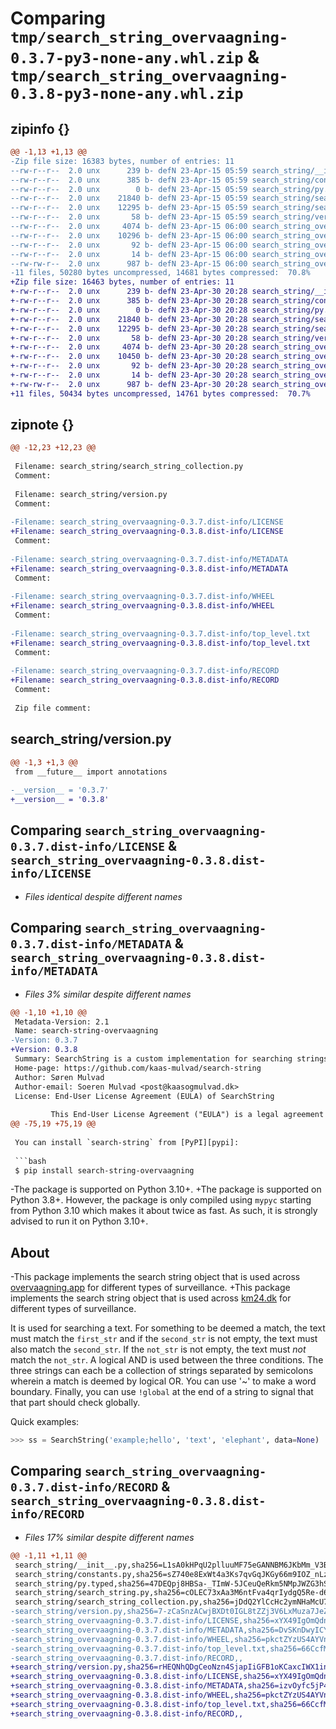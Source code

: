 # Comparing `tmp/search_string_overvaagning-0.3.7-py3-none-any.whl.zip` & `tmp/search_string_overvaagning-0.3.8-py3-none-any.whl.zip`

## zipinfo {}

```diff
@@ -1,13 +1,13 @@
-Zip file size: 16383 bytes, number of entries: 11
--rw-r--r--  2.0 unx      239 b- defN 23-Apr-15 05:59 search_string/__init__.py
--rw-r--r--  2.0 unx      385 b- defN 23-Apr-15 05:59 search_string/constants.py
--rw-r--r--  2.0 unx        0 b- defN 23-Apr-15 05:59 search_string/py.typed
--rw-r--r--  2.0 unx    21840 b- defN 23-Apr-15 05:59 search_string/search_string.py
--rw-r--r--  2.0 unx    12295 b- defN 23-Apr-15 05:59 search_string/search_string_collection.py
--rw-r--r--  2.0 unx       58 b- defN 23-Apr-15 05:59 search_string/version.py
--rw-r--r--  2.0 unx     4074 b- defN 23-Apr-15 06:00 search_string_overvaagning-0.3.7.dist-info/LICENSE
--rw-r--r--  2.0 unx    10296 b- defN 23-Apr-15 06:00 search_string_overvaagning-0.3.7.dist-info/METADATA
--rw-r--r--  2.0 unx       92 b- defN 23-Apr-15 06:00 search_string_overvaagning-0.3.7.dist-info/WHEEL
--rw-r--r--  2.0 unx       14 b- defN 23-Apr-15 06:00 search_string_overvaagning-0.3.7.dist-info/top_level.txt
--rw-rw-r--  2.0 unx      987 b- defN 23-Apr-15 06:00 search_string_overvaagning-0.3.7.dist-info/RECORD
-11 files, 50280 bytes uncompressed, 14681 bytes compressed:  70.8%
+Zip file size: 16463 bytes, number of entries: 11
+-rw-r--r--  2.0 unx      239 b- defN 23-Apr-30 20:28 search_string/__init__.py
+-rw-r--r--  2.0 unx      385 b- defN 23-Apr-30 20:28 search_string/constants.py
+-rw-r--r--  2.0 unx        0 b- defN 23-Apr-30 20:28 search_string/py.typed
+-rw-r--r--  2.0 unx    21840 b- defN 23-Apr-30 20:28 search_string/search_string.py
+-rw-r--r--  2.0 unx    12295 b- defN 23-Apr-30 20:28 search_string/search_string_collection.py
+-rw-r--r--  2.0 unx       58 b- defN 23-Apr-30 20:28 search_string/version.py
+-rw-r--r--  2.0 unx     4074 b- defN 23-Apr-30 20:28 search_string_overvaagning-0.3.8.dist-info/LICENSE
+-rw-r--r--  2.0 unx    10450 b- defN 23-Apr-30 20:28 search_string_overvaagning-0.3.8.dist-info/METADATA
+-rw-r--r--  2.0 unx       92 b- defN 23-Apr-30 20:28 search_string_overvaagning-0.3.8.dist-info/WHEEL
+-rw-r--r--  2.0 unx       14 b- defN 23-Apr-30 20:28 search_string_overvaagning-0.3.8.dist-info/top_level.txt
+-rw-rw-r--  2.0 unx      987 b- defN 23-Apr-30 20:28 search_string_overvaagning-0.3.8.dist-info/RECORD
+11 files, 50434 bytes uncompressed, 14761 bytes compressed:  70.7%
```

## zipnote {}

```diff
@@ -12,23 +12,23 @@
 
 Filename: search_string/search_string_collection.py
 Comment: 
 
 Filename: search_string/version.py
 Comment: 
 
-Filename: search_string_overvaagning-0.3.7.dist-info/LICENSE
+Filename: search_string_overvaagning-0.3.8.dist-info/LICENSE
 Comment: 
 
-Filename: search_string_overvaagning-0.3.7.dist-info/METADATA
+Filename: search_string_overvaagning-0.3.8.dist-info/METADATA
 Comment: 
 
-Filename: search_string_overvaagning-0.3.7.dist-info/WHEEL
+Filename: search_string_overvaagning-0.3.8.dist-info/WHEEL
 Comment: 
 
-Filename: search_string_overvaagning-0.3.7.dist-info/top_level.txt
+Filename: search_string_overvaagning-0.3.8.dist-info/top_level.txt
 Comment: 
 
-Filename: search_string_overvaagning-0.3.7.dist-info/RECORD
+Filename: search_string_overvaagning-0.3.8.dist-info/RECORD
 Comment: 
 
 Zip file comment:
```

## search_string/version.py

```diff
@@ -1,3 +1,3 @@
 from __future__ import annotations
 
-__version__ = '0.3.7'
+__version__ = '0.3.8'
```

## Comparing `search_string_overvaagning-0.3.7.dist-info/LICENSE` & `search_string_overvaagning-0.3.8.dist-info/LICENSE`

 * *Files identical despite different names*

## Comparing `search_string_overvaagning-0.3.7.dist-info/METADATA` & `search_string_overvaagning-0.3.8.dist-info/METADATA`

 * *Files 3% similar despite different names*

```diff
@@ -1,10 +1,10 @@
 Metadata-Version: 2.1
 Name: search-string-overvaagning
-Version: 0.3.7
+Version: 0.3.8
 Summary: SearchString is a custom implementation for searching strings for overvaagning.app.
 Home-page: https://github.com/kaas-mulvad/search-string
 Author: Søren Mulvad
 Author-email: Soeren Mulvad <post@kaasogmulvad.dk>
 License: End-User License Agreement (EULA) of SearchString
         
         This End-User License Agreement ("EULA") is a legal agreement between you and Kaas & Mulvad. Our EULA was created by EULA Template for SearchString.
@@ -75,19 +75,19 @@
 
 You can install `search-string` from [PyPI][pypi]:
 
 ```bash
 $ pip install search-string-overvaagning
 ```
 
-The package is supported on Python 3.10+.
+The package is supported on Python 3.8+. However, the package is only compiled using `mypyc` starting from Python 3.10 which makes it about twice as fast. As such, it is strongly advised to run it on Python 3.10+.
 
 ## About
 
-This package implements the search string object that is used across [overvaagning.app](https://overvaagning.app/) for different types of surveillance.
+This package implements the search string object that is used across [km24.dk](https://km24.dk/) for different types of surveillance.
 
 It is used for searching a text. For something to be deemed a match, the text must match the `first_str` and if the `second_str` is not empty, the text must also match the `second_str`. If the `not_str` is not empty, the text must *not* match the `not_str`. A logical AND is used between the three conditions. The three strings can each be a collection of strings separated by semicolons wherein a match is deemed by logical OR. You can use '~' to make a word boundary. Finally, you can use `!global` at the end of a string to signal that that part should check globally.
 
 Quick examples:
 
 ```python
 >>> ss = SearchString('example;hello', 'text', 'elephant', data=None)
```

## Comparing `search_string_overvaagning-0.3.7.dist-info/RECORD` & `search_string_overvaagning-0.3.8.dist-info/RECORD`

 * *Files 17% similar despite different names*

```diff
@@ -1,11 +1,11 @@
 search_string/__init__.py,sha256=L1sA0kHPqU2plluuMF75eGANNBM6JKbMm_V3Bkuujbw,239
 search_string/constants.py,sha256=sZ740e8ExWt4a3Ks7qvGqJKGy66m9IOZ_nLz3tDJaGw,385
 search_string/py.typed,sha256=47DEQpj8HBSa-_TImW-5JCeuQeRkm5NMpJWZG3hSuFU,0
 search_string/search_string.py,sha256=cOLEC73xAa3M6ntFva4qrIydgQ5Re-d6tKshG004fuY,21840
 search_string/search_string_collection.py,sha256=jDdQ2YlCcHc2ymNHaMcU76BwHWQGTkzVy4D_aGxgs-g,12295
-search_string/version.py,sha256=7-zCaSnzACwjBXDt0IGL8tZZj3V6LxMuza7JeZ2uEG8,58
-search_string_overvaagning-0.3.7.dist-info/LICENSE,sha256=xYX49IgOmQdnmBwaNYTW43N4YAiyfzwNr367kxWn2-s,4074
-search_string_overvaagning-0.3.7.dist-info/METADATA,sha256=DvSKnDwyICYzMRGiSTct8WTfBRUHTLWGLIeLKvCh0eo,10296
-search_string_overvaagning-0.3.7.dist-info/WHEEL,sha256=pkctZYzUS4AYVn6dJ-7367OJZivF2e8RA9b_ZBjif18,92
-search_string_overvaagning-0.3.7.dist-info/top_level.txt,sha256=66CcfMgUUyQ2MQT4Se3Eit8Zr5agt6PT-YqoodkXGgA,14
-search_string_overvaagning-0.3.7.dist-info/RECORD,,
+search_string/version.py,sha256=rHEQNhQDgCeoNzn4SjapIiGFB1oKCaxcIWX1inBzq4Y,58
+search_string_overvaagning-0.3.8.dist-info/LICENSE,sha256=xYX49IgOmQdnmBwaNYTW43N4YAiyfzwNr367kxWn2-s,4074
+search_string_overvaagning-0.3.8.dist-info/METADATA,sha256=izvOyfc5jP4go_bsNaSODu7SKS9uOlWI0HO5bbX9I7c,10450
+search_string_overvaagning-0.3.8.dist-info/WHEEL,sha256=pkctZYzUS4AYVn6dJ-7367OJZivF2e8RA9b_ZBjif18,92
+search_string_overvaagning-0.3.8.dist-info/top_level.txt,sha256=66CcfMgUUyQ2MQT4Se3Eit8Zr5agt6PT-YqoodkXGgA,14
+search_string_overvaagning-0.3.8.dist-info/RECORD,,
```

